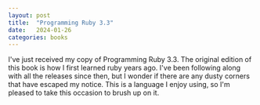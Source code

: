 ```yaml
---
layout: post
title:  "Programming Ruby 3.3"
date:   2024-01-26
categories: books
---
```


I've just received my copy of Programming Ruby 3.3. The original edition of
this book is how I first learned ruby years ago. I've been following along with
all the releases since then, but I wonder if there are any dusty corners that
have escaped my notice. This is a language I enjoy using, so I'm pleased to
take this occasion to brush up on it.

